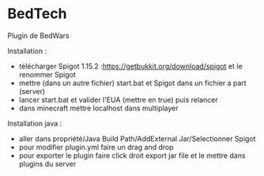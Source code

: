 # BedTech
Plugin de BedWars

Installation :  
* télécharger Spigot 1.15.2 :https://getbukkit.org/download/spigot et le renommer Spigot
* mettre (dans un autre fichier) start.bat et Spigot dans un fichier a part (server)
* lancer start.bat et valider l'EUA (mettre en true) puis relancer
* dans minecraft mettre localhost dans multiplayer

Installation java :
* aller dans propriété/Java Build Path/AddExternal Jar/Selectionner Spigot
* pour modifier plugin.yml faire un drag and drop
* pour exporter le plugin faire click droit export jar file et le mettre dans plugins du server
